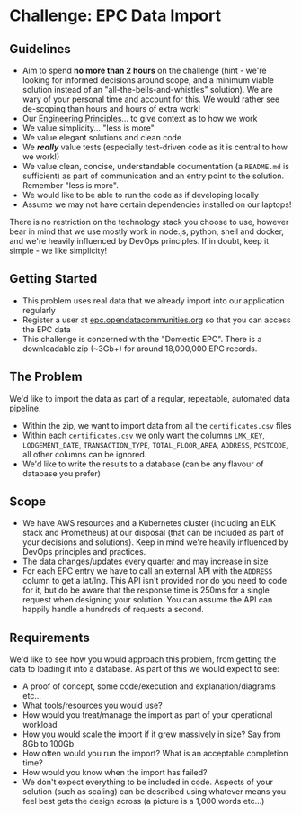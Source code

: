 # Challenge: EPC Data Import

## Guidelines

- Aim to spend **no more than 2 hours** on the challenge (hint - we're looking for informed decisions around scope, and a minimum viable solution instead of an "all-the-bells-and-whistles" solution). We are wary of your personal time and account for this. We would rather see de-scoping than hours and hours of extra work!
- Our [Engineering Principles](https://engineering.land.tech/principles)... to give context as to how we work
- We value simplicity... "less is more"
- We value elegant solutions and clean code
- We **_really_** value tests (especially test-driven code as it is central to how we work!)
- We value clean, concise, understandable documentation (a `README.md` is sufficient) as part of communication and an entry point to the solution. Remember "less is more".
- We would like to be able to run the code as if developing locally
- Assume we may not have certain dependencies installed on our laptops!

There is no restriction on the technology stack you choose to use, however bear in mind that we use mostly work in node.js, python, shell and docker, and we're heavily influenced by DevOps principles. If in doubt, keep it simple - we like simplicity!

## Getting Started

- This problem uses real data that we already import into our application regularly
- Register a user at [epc.opendatacommunities.org](https://epc.opendatacommunities.org/#register) so that you can access the EPC data
- This challenge is concerned with the "Domestic EPC". There is a downloadable zip (~3Gb+) for around 18,000,000 EPC records.

## The Problem

We'd like to import the data as part of a regular, repeatable, automated data pipeline.

- Within the zip, we want to import data from all the `certificates.csv` files
- Within each `certificates.csv` we only want the columns `LMK_KEY`, `LODGEMENT_DATE`, `TRANSACTION_TYPE`, `TOTAL_FLOOR_AREA`, `ADDRESS`, `POSTCODE`, all other columns can be ignored.
- We'd like to write the results to a database (can be any flavour of database you prefer)

## Scope

- We have AWS resources and a Kubernetes cluster (including an ELK stack and Prometheus) at our disposal (that can be included as part of your decisions and solutions). Keep in mind we're heavily influenced by DevOps principles and practices.
- The data changes/updates every quarter and may increase in size
- For each EPC entry we have to call an external API with the `ADDRESS` column to get a lat/lng. This API isn't provided nor do you need to code for it, but do be aware that the response time is 250ms for a single request when designing your solution. You can assume the API can happily handle a hundreds of requests a second.

## Requirements

We'd like to see how you would approach this problem, from getting the data to loading it into a database. As part of this we would expect to see:

- A proof of concept, some code/execution and explanation/diagrams etc...
- What tools/resources you would use?
- How would you treat/manage the import as part of your operational workload
- How you would scale the import if it grew massively in size? Say from 8Gb to 100Gb
- How often would you run the import? What is an acceptable completion time?
- How would you know when the import has failed?
- We don't expect everything to be included in code. Aspects of your solution (such as scaling) can be described using whatever means you feel best gets the design across (a picture is a 1,000 words etc...)
